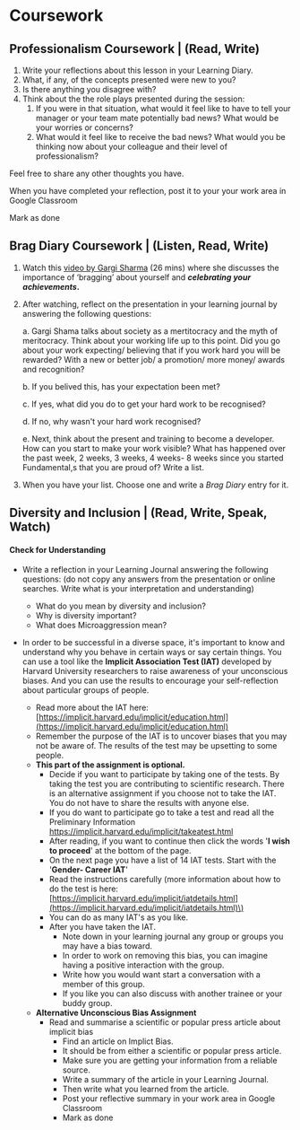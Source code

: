 # Coursework

## Professionalism Coursework \| \(Read, Write\)

1. Write your reflections about this lesson in your Learning Diary. 
2. What, if any, of the concepts presented were new to you? 
3. Is there anything you disagree with? 
4. Think about the the role plays presented during the session:
   1. If you were in that situation, what would it feel like to have to tell your manager or your team mate potentially bad news? What would be your worries or concerns? 
   2. What would it feel like to receive the bad news? What would you be thinking now about your colleague and their level of professionalism?

Feel free to share any other thoughts you have.

When you have completed your reflection, post it to your your work area in Google Classroom

Mark as done



## Brag Diary Coursework \|  \(Listen, Read, Write\) 

1. Watch this [video by Gargi Sharma](https://yougotthis.io/2020-birmingham-gargi-sharma/) \(26 mins\) where she discusses the importance of ‘bragging’ about yourself and _**celebrating your achievements**_**.** 
2. After watching, reflect on the presentation in your learning journal by answering the following questions:

   a. Gargi Shama talks about society as a mertitocracy and the myth of meritocracy.  Think about your working life up to this point. Did you go about your work expecting/ believing that if you work hard you will be rewarded? With a new or better job/ a promotion/ more money/ awards and recognition?

   b. If you belived this, has your expectation been met?   

   c. If yes, what did you do to get your hard work to be recognised?

   d. If no, why wasn't your hard work recognised?

   e. Next, think about the present and training to become a developer.  How can you start to make your work visible? What has happened over the past week, 2 weeks, 3 weeks, 4 weeks- 8 weeks since you started Fundamental,s that you are proud of? Write a list. 

3. When you have your list. Choose one and write a _Brag Diary_ entry for it. 

## Diversity and Inclusion \| \(Read, Write, Speak, Watch\)

#### Check for Understanding

* Write a reflection in your Learning Journal answering the following questions: \(do not copy any answers from the presentation or online searches. Write what is your interpretation and understanding\)

  * What do you mean by diversity and inclusion?
  * Why is diversity important?
  * What does Microaggression mean?

* In order to be successful in a diverse space, it's important to know and understand why you behave in certain ways or say certain things.  You can use a tool like the **Implicit Association Test \(IAT\)** developed by Harvard University researchers to raise awareness of your unconscious biases. And you can use the results to encourage your self-reflection about particular groups of people. 
  * Read more about the IAT here: [https://implicit.harvard.edu/implicit/education.html](https://implicit.harvard.edu/implicit/education.html)
  * Remember the purpose of the IAT is to uncover biases that you may not be aware of. The results of the test may be upsetting to some people.  
  * **This part of the assignment is optional.** 
    * Decide if you want to participate by taking one of the tests. By taking the test you are contributing to scientific research. There is an alternative assignment if you choose not to take the IAT. You do not have to share the results with anyone else.
    * If you do want to participate go to take a test and read all the Preliminary Information https://implicit.harvard.edu/implicit/takeatest.html
    * After reading, if you want to continue then click the words '**I wish to proceed**' at the bottom of the page.
    * On the next page you have a list of 14 IAT tests. Start with the '**Gender- Career IAT**'
    * Read the instructions carefully \(more information about how to do the test is here: [https://implicit.harvard.edu/implicit/iatdetails.html](https://implicit.harvard.edu/implicit/iatdetails.html)\)
    * You can do as many IAT's as you like. 
    * After you have taken the IAT. 
      * Note down in your learning journal any group or groups you may have a bias toward.
      * In order to work on removing this bias, you can imagine having a positive interaction with the group.
      * Write how you would want start a conversation with a member of this group.
      * If you like you can also discuss with another trainee or your buddy group.
  * **Alternative Unconscious Bias Assignment** 
    * Read and summarise a scientific or popular press article about implicit bias
      * Find an article on Implict Bias.
      * It should be from either a scientific or popular press article.  
      * Make sure you are getting your information from a reliable source. 
      * Write a summary of the article in your Learning Journal. 
      * Then write what you learned from the article.
      * Post your reflective summary in your work area in Google Classroom
      * Mark as done

## 



